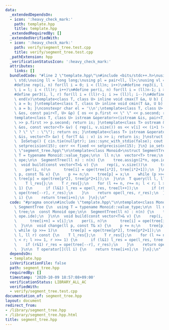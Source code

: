 ```yaml
---
data:
  _extendedDependsOn:
  - icon: ':heavy_check_mark:'
    path: template.hpp
    title: template.hpp
  _extendedRequiredBy: []
  _extendedVerifiedWith:
  - icon: ':heavy_check_mark:'
    path: verify/segment_tree.test.cpp
    title: verify/segment_tree.test.cpp
  _pathExtension: hpp
  _verificationStatusIcon: ':heavy_check_mark:'
  attributes:
    links: []
  bundledCode: "#line 2 \"template.hpp\"\n#include <bits/stdc++.h>\nusing namespace\
    \ std;\nusing ll = long long;\nusing pl = pair<ll, ll>;\nusing vl = vector<ll>;\n\
    #define rep(i, n) for(ll i = 0; i < (ll)n; i++)\n#define rep3(i, l, r) for(ll\
    \ i = l; i < (ll)r; i++)\n#define per(i, n) for(ll i = (ll)n-1; i >= 0; i--)\n\
    #define per3(i, l, r) for(ll i = (ll)r-1; i >= (ll)l; i--)\n#define all(v) begin(v),\
    \ end(v)\ntemplate<class T, class U> inline void cmax(T &a, U b) { if (a < b)\
    \ a = b; }\ntemplate<class T, class U> inline void cmin(T &a, U b) { if (a > b)\
    \ a = b; }\nconstexpr char el = '\\n';\ntemplate<class T, class U> ostream &operator<<(ostream\
    \ &os, const pair<T, U> &p) { os << p.first << \" \" << p.second; return os; }\n\
    template<class T, class U> istream &operator>>(istream &is, pair<T, U> &p) { is\
    \ >> p.first >> p.second; return is; }\ntemplate<class T> ostream &operator<<(ostream\
    \ &os, const vector<T> &v) { rep(i, v.size()) os << v[i] << (i+1 != (ll)v.size()\
    \ ? \" \" : \"\"); return os; }\ntemplate<class T> istream &operator>>(istream\
    \ &is, vector<T> &v) { for(T &i : v) is >> i; return is; }\nstruct IoSetup {\n\
    \  IoSetup() { cin.tie(nullptr); ios::sync_with_stdio(false); cout << fixed <<\
    \ setprecision(15); cerr << fixed << setprecision(15); }\n} io_setup;\n#line 3\
    \ \"segment_tree.hpp\"\n\ntemplate<class Monoid>\nstruct SegmentTree {\n  using\
    \ T = typename Monoid::value_type;\n\n  ll n;\n  vector<T> tree;\n  const Monoid\
    \ ope;\n\n  SegmentTree(ll n) : n(n) {\n    tree.assign(2*n, ope.ide);\n  }\n\n\
    \  void build(const vector<T>& v) {\n    rep(i, v.size())\n      tree[i+n] = v[i];\n\
    \    per(i, n)\n      tree[i] = ope(tree[i*2], tree[i*2+1]);\n  }\n\n  void change(ll\
    \ p, const T& x) {\n    p += n;\n    tree[p] = x;\n    while (p >>= 1)\n     \
    \ tree[p] = ope(tree[p*2], tree[p*2+1]);\n  }\n\n  T query(ll l, ll r) const {\n\
    \    T l_res{};\n    T r_res{};\n    for (l += n, r+= n; l < r; l >>= 1, r >>=\
    \ 1) {\n      if (l&1) l_res = ope(l_res, tree[l++]);\n      if (r&1) r_res =\
    \ ope(tree[--r], r_res);\n    }\n    return ope(l_res, r_res);\n  }\n\n  T operator[](ll\
    \ i) {\n    return tree[i+n];\n  }\n};\n"
  code: "#pragma once\n#include \"template.hpp\"\n\ntemplate<class Monoid>\nstruct\
    \ SegmentTree {\n  using T = typename Monoid::value_type;\n\n  ll n;\n  vector<T>\
    \ tree;\n  const Monoid ope;\n\n  SegmentTree(ll n) : n(n) {\n    tree.assign(2*n,\
    \ ope.ide);\n  }\n\n  void build(const vector<T>& v) {\n    rep(i, v.size())\n\
    \      tree[i+n] = v[i];\n    per(i, n)\n      tree[i] = ope(tree[i*2], tree[i*2+1]);\n\
    \  }\n\n  void change(ll p, const T& x) {\n    p += n;\n    tree[p] = x;\n   \
    \ while (p >>= 1)\n      tree[p] = ope(tree[p*2], tree[p*2+1]);\n  }\n\n  T query(ll\
    \ l, ll r) const {\n    T l_res{};\n    T r_res{};\n    for (l += n, r+= n; l\
    \ < r; l >>= 1, r >>= 1) {\n      if (l&1) l_res = ope(l_res, tree[l++]);\n  \
    \    if (r&1) r_res = ope(tree[--r], r_res);\n    }\n    return ope(l_res, r_res);\n\
    \  }\n\n  T operator[](ll i) {\n    return tree[i+n];\n  }\n};\n"
  dependsOn:
  - template.hpp
  isVerificationFile: false
  path: segment_tree.hpp
  requiredBy: []
  timestamp: '2020-10-09 18:57:08+09:00'
  verificationStatus: LIBRARY_ALL_AC
  verifiedWith:
  - verify/segment_tree.test.cpp
documentation_of: segment_tree.hpp
layout: document
redirect_from:
- /library/segment_tree.hpp
- /library/segment_tree.hpp.html
title: segment_tree.hpp
---
```

